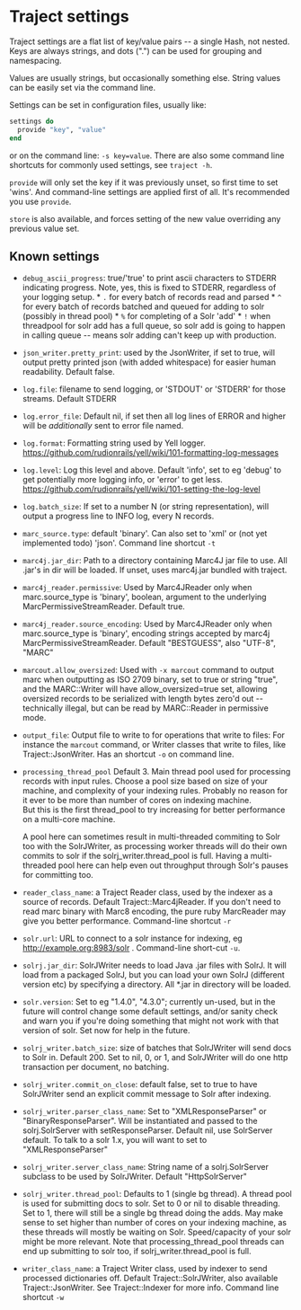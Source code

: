 # Traject settings

Traject settings are a flat list of key/value pairs -- a single
Hash, not nested. Keys are always strings, and dots (".") can be
used for grouping and namespacing.

Values are usually strings, but occasionally something else. String values can be easily
set via the command line. 

Settings can be set in configuration files, usually like:

~~~ruby
settings do
  provide "key", "value"
end
~~~~

or on the command line: `-s key=value`.  There are also some command line shortcuts
for commonly used settings, see `traject -h`. 

`provide` will only set the key if it was previously unset, so first time to set 'wins'. And command-line 
settings are applied first of all. It's recommended you use `provide`. 

`store` is also available, and forces setting of the new value overriding any previous value set. 

## Known settings

* `debug_ascii_progress`: true/'true' to print ascii characters to STDERR indicating progress. Note,
                          yes, this is fixed to STDERR, regardless of your logging setup. 
                          * `.` for every batch of records read and parsed
                          * `^` for every batch of records batched and queued for adding to solr
                                (possibly in thread pool)
                          * `%` for completing of a Solr 'add'
                          * `!` when threadpool for solr add has a full queue, so solr add is
                                going to happen in calling queue -- means solr adding can't
                                keep up with production. 

* `json_writer.pretty_print`: used by the JsonWriter, if set to true, will output pretty printed json (with added whitespace) for easier human readability. Default false.

* `log.file`: filename to send logging, or 'STDOUT' or 'STDERR' for those streams. Default STDERR

* `log.error_file`: Default nil, if set then all log lines of ERROR and higher will be _additionally_
                  sent to error file named.

* `log.format`: Formatting string used by Yell logger. https://github.com/rudionrails/yell/wiki/101-formatting-log-messages

* `log.level`:  Log this level and above. Default 'info', set to eg 'debug' to get potentially more logging info,
              or 'error' to get less. https://github.com/rudionrails/yell/wiki/101-setting-the-log-level

* `log.batch_size`: If set to a number N (or string representation), will output a progress line to INFO
   log, every N records.

* `marc_source.type`: default 'binary'. Can also set to 'xml' or (not yet implemented todo) 'json'. Command line shortcut `-t`

* `marc4j.jar_dir`:   Path to a directory containing Marc4J jar file to use. All .jar's in dir will
                      be loaded. If unset, uses marc4j.jar bundled with traject.

* `marc4j_reader.permissive`: Used by Marc4JReader only when marc.source_type is 'binary', boolean, argument to the underlying MarcPermissiveStreamReader. Default true.

* `marc4j_reader.source_encoding`: Used by Marc4JReader only when marc.source_type is 'binary', encoding strings accepted
  by marc4j MarcPermissiveStreamReader. Default "BESTGUESS", also "UTF-8", "MARC"

* `marcout.allow_oversized`: Used with `-x marcout` command to output marc when outputting
     as ISO 2709 binary, set to true or string "true", and the MARC::Writer will have
     allow_oversized=true set, allowing oversized records to be serialized with length
    bytes zero'd out -- technically illegal, but can be read by MARC::Reader in permissive mode.

* `output_file`: Output file to write to for operations that write to files: For instance the `marcout` command,
                 or Writer classes that write to files, like Traject::JsonWriter. Has an shortcut
                 `-o` on command line. 

* `processing_thread_pool` Default 3. Main thread pool used for processing records with input rules. Choose a
   pool size based on size of your machine, and complexity of your indexing rules. 
   Probably no reason for it ever to be more than number of cores on indexing machine.  
   But this is the first thread_pool to try increasing for better performance on a multi-core machine. 
   
   A pool here can sometimes result in multi-threaded commiting to Solr too with the
   SolrJWriter, as processing worker threads will do their own commits to solr if the
   solrj_writer.thread_pool is full. Having a multi-threaded pool here can help even out throughput
   through Solr's pauses for committing too. 

* `reader_class_name`: a Traject Reader class, used by the indexer as a source of records. Default Traject::Marc4jReader. If you don't need to read marc binary with Marc8 encoding, the pure ruby MarcReader may give you better performance.  Command-line shortcut `-r`

* `solr.url`: URL to connect to a solr instance for indexing, eg http://example.org:8983/solr . Command-line short-cut `-u`.

* `solrj.jar_dir`: SolrJWriter needs to load Java .jar files with SolrJ. It will load from a packaged SolrJ, but you can load your own SolrJ (different version etc) by specifying a directory. All *.jar in directory will be loaded.

* `solr.version`: Set to eg "1.4.0", "4.3.0"; currently un-used, but in the future will control
  change some default settings, and/or sanity check and warn you if you're doing something
  that might not work with that version of solr. Set now for help in the future.

* `solrj_writer.batch_size`: size of batches that SolrJWriter will send docs to Solr in. Default 200. Set to nil,
  0, or 1, and SolrJWriter will do one http transaction per document, no batching. 

* `solrj_writer.commit_on_close`: default false, set to true to have SolrJWriter send an explicit commit message to Solr after indexing.

* `solrj_writer.parser_class_name`: Set to "XMLResponseParser" or "BinaryResponseParser". Will be instantiated and passed to the solrj.SolrServer with setResponseParser. Default nil, use SolrServer default. To talk to a solr 1.x, you will want to set to "XMLResponseParser"

* `solrj_writer.server_class_name`: String name of a solrj.SolrServer subclass to be used by SolrJWriter. Default "HttpSolrServer"

* `solrj_writer.thread_pool`:       Defaults to 1 (single bg thread). A thread pool is used for submitting docs
                                    to solr. Set to 0 or nil to disable threading. Set to 1,
                                    there will still be a single bg thread doing the adds.
                                    May make sense to set higher than number of cores on your
                                    indexing machine, as these threads will mostly be waiting
                                    on Solr. Speed/capacity of your solr might be more relevant.
                                    Note that processing_thread_pool threads can end up submitting
                                    to solr too, if solrj_writer.thread_pool is full. 

* `writer_class_name`: a Traject Writer class, used by indexer to send processed dictionaries off. Default Traject::SolrJWriter, also available Traject::JsonWriter. See Traject::Indexer for more info. Command line shortcut `-w`
